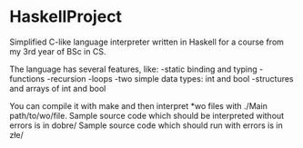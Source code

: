 # HaskellProject

Simplified C-like language interpreter written in Haskell for a course from my 3rd year of BSc in CS.

The language has several features, like:
-static binding and typing
-functions
-recursion
-loops
-two simple data types: int and bool
-structures and arrays of int and bool

You can compile it with make and then interpret *wo files with ./Main path/to/wo/file.
Sample source code which should be interpreted without errors is in dobre/
Sample source code which should run with errors is in złe/
